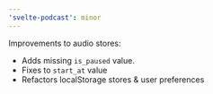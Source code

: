 ```yaml
---
'svelte-podcast': minor
---
```


Improvements to audio stores:

- Adds missing `is_paused` value.
- Fixes to `start_at` value
- Refactors localStorage stores & user preferences
